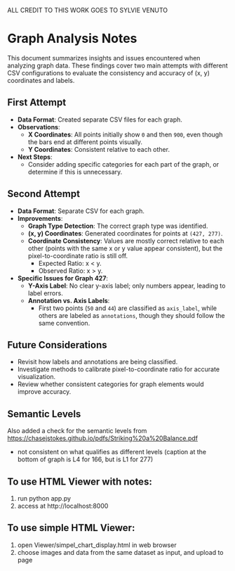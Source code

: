 ALL CREDIT TO THIS WORK GOES TO SYLVIE VENUTO

# Graph Analysis Notes

This document summarizes insights and issues encountered when analyzing graph data. These findings cover two main attempts with different CSV configurations to evaluate the consistency and accuracy of (x, y) coordinates and labels.

## First Attempt

- **Data Format**: Created separate CSV files for each graph.
- **Observations**:
  - **X Coordinates**: All points initially show `0` and then `900`, even though the bars end at different points visually.
  - **Y Coordinates**: Consistent relative to each other.
- **Next Steps**:
  - Consider adding specific categories for each part of the graph, or determine if this is unnecessary.

## Second Attempt

- **Data Format**: Separate CSV for each graph.
- **Improvements**:
  - **Graph Type Detection**: The correct graph type was identified.
  - **(x, y) Coordinates**: Generated coordinates for points at `(427, 277)`.
  - **Coordinate Consistency**: Values are mostly correct relative to each other (points with the same x or y value appear consistent), but the pixel-to-coordinate ratio is still off. 
    - Expected Ratio: x < y.
    - Observed Ratio: x > y.
- **Specific Issues for Graph 427**:
  - **Y-Axis Label**: No clear y-axis label; only numbers appear, leading to label errors.
  - **Annotation vs. Axis Labels**: 
    - First two points (`50` and `44`) are classified as `axis_label`, while others are labeled as `annotations`, though they should follow the same convention.

## Future Considerations

- Revisit how labels and annotations are being classified.
- Investigate methods to calibrate pixel-to-coordinate ratio for accurate visualization.
- Review whether consistent categories for graph elements would improve accuracy.

## Semantic Levels
Also added a check for the semantic levels from https://chasejstokes.github.io/pdfs/Striking%20a%20Balance.pdf
- not consistent on what qualifies as different levels (caption at the bottom of graph is L4 for 166, but is L1 for 277)

## To use HTML Viewer with notes: 
  1. run python app.py
  2. access at http://localhost:8000

## To use simple HTML Viewer:
  1. open Viewer/simpel_chart_display.html in web browser
  2. choose images and data from the same dataset as input, and upload to page
